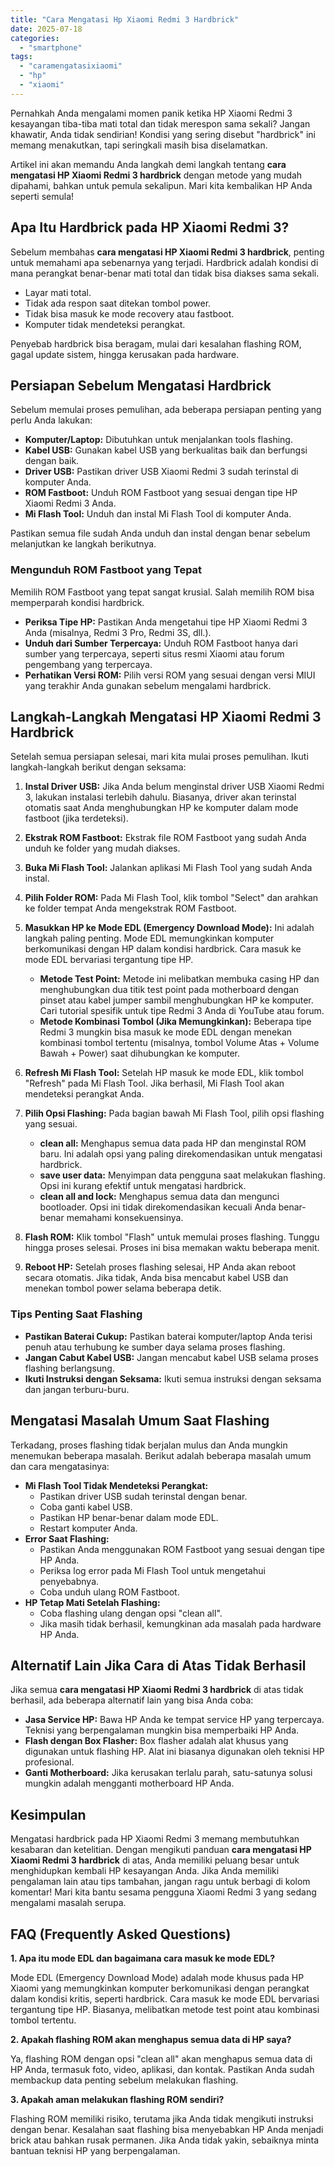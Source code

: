 ```yaml
---
title: "Cara Mengatasi Hp Xiaomi Redmi 3 Hardbrick"
date: 2025-07-18
categories: 
  - "smartphone"
tags: 
  - "caramengatasixiaomi"
  - "hp"
  - "xiaomi"
---
```


Pernahkah Anda mengalami momen panik ketika HP Xiaomi Redmi 3 kesayangan tiba-tiba mati total dan tidak merespon sama sekali? Jangan khawatir, Anda tidak sendirian! Kondisi yang sering disebut "hardbrick" ini memang menakutkan, tapi seringkali masih bisa diselamatkan.

Artikel ini akan memandu Anda langkah demi langkah tentang **cara mengatasi HP Xiaomi Redmi 3 hardbrick** dengan metode yang mudah dipahami, bahkan untuk pemula sekalipun. Mari kita kembalikan HP Anda seperti semula!

## Apa Itu Hardbrick pada HP Xiaomi Redmi 3?

Sebelum membahas **cara mengatasi HP Xiaomi Redmi 3 hardbrick**, penting untuk memahami apa sebenarnya yang terjadi. Hardbrick adalah kondisi di mana perangkat benar-benar mati total dan tidak bisa diakses sama sekali.

- Layar mati total.
- Tidak ada respon saat ditekan tombol power.
- Tidak bisa masuk ke mode recovery atau fastboot.
- Komputer tidak mendeteksi perangkat.

Penyebab hardbrick bisa beragam, mulai dari kesalahan flashing ROM, gagal update sistem, hingga kerusakan pada hardware.

## Persiapan Sebelum Mengatasi Hardbrick

Sebelum memulai proses pemulihan, ada beberapa persiapan penting yang perlu Anda lakukan:

- **Komputer/Laptop:** Dibutuhkan untuk menjalankan tools flashing.
- **Kabel USB:** Gunakan kabel USB yang berkualitas baik dan berfungsi dengan baik.
- **Driver USB:** Pastikan driver USB Xiaomi Redmi 3 sudah terinstal di komputer Anda.
- **ROM Fastboot:** Unduh ROM Fastboot yang sesuai dengan tipe HP Xiaomi Redmi 3 Anda.
- **Mi Flash Tool:** Unduh dan instal Mi Flash Tool di komputer Anda.

Pastikan semua file sudah Anda unduh dan instal dengan benar sebelum melanjutkan ke langkah berikutnya.

### Mengunduh ROM Fastboot yang Tepat

Memilih ROM Fastboot yang tepat sangat krusial. Salah memilih ROM bisa memperparah kondisi hardbrick.

- **Periksa Tipe HP:** Pastikan Anda mengetahui tipe HP Xiaomi Redmi 3 Anda (misalnya, Redmi 3 Pro, Redmi 3S, dll.).
- **Unduh dari Sumber Terpercaya:** Unduh ROM Fastboot hanya dari sumber yang terpercaya, seperti situs resmi Xiaomi atau forum pengembang yang terpercaya.
- **Perhatikan Versi ROM:** Pilih versi ROM yang sesuai dengan versi MIUI yang terakhir Anda gunakan sebelum mengalami hardbrick.

## Langkah-Langkah Mengatasi HP Xiaomi Redmi 3 Hardbrick

Setelah semua persiapan selesai, mari kita mulai proses pemulihan. Ikuti langkah-langkah berikut dengan seksama:

1. **Instal Driver USB:** Jika Anda belum menginstal driver USB Xiaomi Redmi 3, lakukan instalasi terlebih dahulu. Biasanya, driver akan terinstal otomatis saat Anda menghubungkan HP ke komputer dalam mode fastboot (jika terdeteksi).
    
2. **Ekstrak ROM Fastboot:** Ekstrak file ROM Fastboot yang sudah Anda unduh ke folder yang mudah diakses.
    
3. **Buka Mi Flash Tool:** Jalankan aplikasi Mi Flash Tool yang sudah Anda instal.
    
4. **Pilih Folder ROM:** Pada Mi Flash Tool, klik tombol "Select" dan arahkan ke folder tempat Anda mengekstrak ROM Fastboot.
    
5. **Masukkan HP ke Mode EDL (Emergency Download Mode):** Ini adalah langkah paling penting. Mode EDL memungkinkan komputer berkomunikasi dengan HP dalam kondisi hardbrick. Cara masuk ke mode EDL bervariasi tergantung tipe HP.
    
    - **Metode Test Point:** Metode ini melibatkan membuka casing HP dan menghubungkan dua titik test point pada motherboard dengan pinset atau kabel jumper sambil menghubungkan HP ke komputer. Cari tutorial spesifik untuk tipe Redmi 3 Anda di YouTube atau forum.
    - **Metode Kombinasi Tombol (Jika Memungkinkan):** Beberapa tipe Redmi 3 mungkin bisa masuk ke mode EDL dengan menekan kombinasi tombol tertentu (misalnya, tombol Volume Atas + Volume Bawah + Power) saat dihubungkan ke komputer.
6. **Refresh Mi Flash Tool:** Setelah HP masuk ke mode EDL, klik tombol "Refresh" pada Mi Flash Tool. Jika berhasil, Mi Flash Tool akan mendeteksi perangkat Anda.
    
7. **Pilih Opsi Flashing:** Pada bagian bawah Mi Flash Tool, pilih opsi flashing yang sesuai.
    
    - **clean all:** Menghapus semua data pada HP dan menginstal ROM baru. Ini adalah opsi yang paling direkomendasikan untuk mengatasi hardbrick.
    - **save user data:** Menyimpan data pengguna saat melakukan flashing. Opsi ini kurang efektif untuk mengatasi hardbrick.
    - **clean all and lock:** Menghapus semua data dan mengunci bootloader. Opsi ini tidak direkomendasikan kecuali Anda benar-benar memahami konsekuensinya.
8. **Flash ROM:** Klik tombol "Flash" untuk memulai proses flashing. Tunggu hingga proses selesai. Proses ini bisa memakan waktu beberapa menit.
    
9. **Reboot HP:** Setelah proses flashing selesai, HP Anda akan reboot secara otomatis. Jika tidak, Anda bisa mencabut kabel USB dan menekan tombol power selama beberapa detik.
    

### Tips Penting Saat Flashing

- **Pastikan Baterai Cukup:** Pastikan baterai komputer/laptop Anda terisi penuh atau terhubung ke sumber daya selama proses flashing.
- **Jangan Cabut Kabel USB:** Jangan mencabut kabel USB selama proses flashing berlangsung.
- **Ikuti Instruksi dengan Seksama:** Ikuti semua instruksi dengan seksama dan jangan terburu-buru.

## Mengatasi Masalah Umum Saat Flashing

Terkadang, proses flashing tidak berjalan mulus dan Anda mungkin menemukan beberapa masalah. Berikut adalah beberapa masalah umum dan cara mengatasinya:

- **Mi Flash Tool Tidak Mendeteksi Perangkat:**
    - Pastikan driver USB sudah terinstal dengan benar.
    - Coba ganti kabel USB.
    - Pastikan HP benar-benar dalam mode EDL.
    - Restart komputer Anda.
- **Error Saat Flashing:**
    - Pastikan Anda menggunakan ROM Fastboot yang sesuai dengan tipe HP Anda.
    - Periksa log error pada Mi Flash Tool untuk mengetahui penyebabnya.
    - Coba unduh ulang ROM Fastboot.
- **HP Tetap Mati Setelah Flashing:**
    - Coba flashing ulang dengan opsi "clean all".
    - Jika masih tidak berhasil, kemungkinan ada masalah pada hardware HP Anda.

## Alternatif Lain Jika Cara di Atas Tidak Berhasil

Jika semua **cara mengatasi HP Xiaomi Redmi 3 hardbrick** di atas tidak berhasil, ada beberapa alternatif lain yang bisa Anda coba:

- **Jasa Service HP:** Bawa HP Anda ke tempat service HP yang terpercaya. Teknisi yang berpengalaman mungkin bisa memperbaiki HP Anda.
- **Flash dengan Box Flasher:** Box flasher adalah alat khusus yang digunakan untuk flashing HP. Alat ini biasanya digunakan oleh teknisi HP profesional.
- **Ganti Motherboard:** Jika kerusakan terlalu parah, satu-satunya solusi mungkin adalah mengganti motherboard HP Anda.

## Kesimpulan

Mengatasi hardbrick pada HP Xiaomi Redmi 3 memang membutuhkan kesabaran dan ketelitian. Dengan mengikuti panduan **cara mengatasi HP Xiaomi Redmi 3 hardbrick** di atas, Anda memiliki peluang besar untuk menghidupkan kembali HP kesayangan Anda. Jika Anda memiliki pengalaman lain atau tips tambahan, jangan ragu untuk berbagi di kolom komentar! Mari kita bantu sesama pengguna Xiaomi Redmi 3 yang sedang mengalami masalah serupa.

## FAQ (Frequently Asked Questions)

**1\. Apa itu mode EDL dan bagaimana cara masuk ke mode EDL?**

Mode EDL (Emergency Download Mode) adalah mode khusus pada HP Xiaomi yang memungkinkan komputer berkomunikasi dengan perangkat dalam kondisi kritis, seperti hardbrick. Cara masuk ke mode EDL bervariasi tergantung tipe HP. Biasanya, melibatkan metode test point atau kombinasi tombol tertentu.

**2\. Apakah flashing ROM akan menghapus semua data di HP saya?**

Ya, flashing ROM dengan opsi "clean all" akan menghapus semua data di HP Anda, termasuk foto, video, aplikasi, dan kontak. Pastikan Anda sudah membackup data penting sebelum melakukan flashing.

**3\. Apakah aman melakukan flashing ROM sendiri?**

Flashing ROM memiliki risiko, terutama jika Anda tidak mengikuti instruksi dengan benar. Kesalahan saat flashing bisa menyebabkan HP Anda menjadi brick atau bahkan rusak permanen. Jika Anda tidak yakin, sebaiknya minta bantuan teknisi HP yang berpengalaman.
